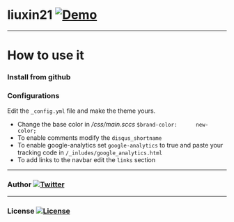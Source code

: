 # liuxin21 [![Demo](https://img.shields.io/badge/liuxin21-demo-green.svg)](http://liuxin21.github.io)

---------------------------

How to use it
=========


### Install from github

### Configurations
Edit the `_config.yml` file and make the theme yours.
 * Change the base color in */css/main.sccs*  ```$brand-color:      new-color;```
 * To enable comments modify the ```disqus_shortname```
 * To enable google-analytics set ```google-analytics``` to true and paste your tracking code in ```/_inludes/google_analytics.html```
 * To add links to the navbar edit the ```links``` section

---------------------------
### Author  [![Twitter](https://img.shields.io/badge/liuxin-<3-66BAB7.svg)](https://github.com/liuxin21)

---------------------------
### License  [![License](https://img.shields.io/npm/l/express.svg)](https://github.com/liuxin21/liuxin21.github.io/blob/master/LICENSE)